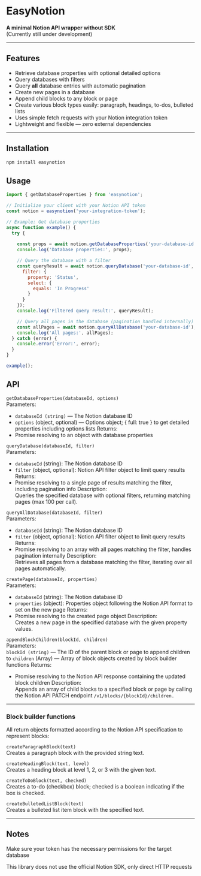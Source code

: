 # EasyNotion

**A minimal Notion API wrapper without SDK**  
(Currently still under development)

---

## Features

- Retrieve database properties with optional detailed options  
- Query databases with filters  
- Query **all** database entries with automatic pagination  
- Create new pages in a database  
- Append child blocks to any block or page  
- Create various block types easily: paragraph, headings, to-dos, bulleted lists  
- Uses simple fetch requests with your Notion integration token  
- Lightweight and flexible — zero external dependencies 

---

## Installation

```bash
npm install easynotion
```

## Usage

```js
import { getDatabaseProperties } from 'easynotion';

// Initialize your client with your Notion API token
const notion = easynotion('your-integration-token');

// Example: Get database properties
async function example() {
  try {
    
    const props = await notion.getDatabaseProperties('your-database-id', { full: true });
    console.log('Database properties:', props);

    // Query the database with a filter
    const queryResult = await notion.queryDatabase('your-database-id', {
      filter: {
        property: 'Status',
        select: {
          equals: 'In Progress'
        }
      }
    });
    console.log('Filtered query result:', queryResult);

    // Query all pages in the database (pagination handled internally)
    const allPages = await notion.queryAllDatabase('your-database-id');
    console.log('All pages:', allPages);
  } catch (error) {
    console.error('Error:', error);
  }
}

example();
```

## API

`getDatabaseProperties(databaseId, options)`  
Parameters:  
- `databaseId (string)` — The Notion database ID
- `options` (object, optional) — Options object; { full: true } to get detailed properties including options lists
Returns:  
- Promise resolving to an object with database properties

`queryDatabase(databaseId, filter)`  
Parameters:  
- `databaseId` (string): The Notion database ID
- `filter` (object, optional): Notion API filter object to limit query results
Returns:  
- Promise resolving to a single page of results matching the filter, including pagination info
Description:  
Queries the specified database with optional filters, returning matching pages (max 100 per call).

`queryAllDatabase(databaseId, filter)`  
Parameters:  
- `databaseId` (string): The Notion database ID
- `filter` (object, optional): Notion API filter object to limit query results
Returns:  
- Promise resolving to an array with all pages matching the filter, handles pagination internally
Description:  
Retrieves all pages from a database matching the filter, iterating over all pages automatically.

`createPage(databaseId, properties)`  
Parameters:
- `databaseId` (string): The Notion database ID
- `properties` (object): Properties object following the Notion API format to set on the new page
Returns:  
- Promise resolving to the created page object
Description:  
Creates a new page in the specified database with the given property values.

`appendBlockChildren(blockId, children)`  
Parameters:  
`blockId (string)` — The ID of the parent block or page to append children to
`children` (Array<Object>) — Array of block objects created by block builder functions
Returns:  
- Promise resolving to the Notion API response containing the updated block children
Description:  
Appends an array of child blocks to a specified block or page by calling the Notion API PATCH endpoint
`/v1/blocks/{blockId}/children.`

---

### Block builder functions
All return objects formatted according to the Notion API specification to represent blocks:

`createParagraphBlock(text)`  
Creates a paragraph block with the provided string text.

`createHeadingBlock(text, level)`  
Creates a heading block at level 1, 2, or 3 with the given text.

`createToDoBlock(text, checked)`  
Creates a to-do (checkbox) block; checked is a boolean indicating if the box is checked.

`createBulletedListBlock(text)`  
Creates a bulleted list item block with the specified text.

---

## Notes
Make sure your token has the necessary permissions for the target database

This library does not use the official Notion SDK, only direct HTTP requests